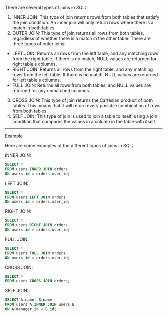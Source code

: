 There are several types of joins in SQL:

1.  INNER JOIN: This type of join returns rows from both tables that satisfy the join condition. An inner join will only return rows where there is a match in both tables.
2.  OUTER JOIN: This type of join returns all rows from both tables, regardless of whether there is a match in the other table. There are three types of outer joins:

- LEFT JOIN: Returns all rows from the left table, and any matching rows from the right table. If there is no match, NULL values are returned for right table's columns.
- RIGHT JOIN: Returns all rows from the right table, and any matching rows from the left table. If there is no match, NULL values are returned for left table's columns.
- FULL JOIN: Returns all rows from both tables, and NULL values are returned for any unmatched columns.

3.  CROSS JOIN: This type of join returns the Cartesian product of both tables. This means that it will return every possible combination of rows from both tables.
4.  SELF JOIN: This type of join is used to join a table to itself, using a join condition that compares the values in a column in the table with itself.

---

Example

Here are some examples of the different types of joins in SQL:

INNER JOIN:

```sql
SELECT *
FROM users INNER JOIN orders
ON users.id = orders.user_id;
```

LEFT JOIN:

```sql
SELECT *
FROM users LEFT JOIN orders
ON users.id = orders.user_id;
```

RIGHT JOIN:

```sql
SELECT *
FROM users RIGHT JOIN orders
ON users.id = orders.user_id;
```

FULL JOIN:

```sql
SELECT *
FROM users FULL JOIN orders
ON users.id = orders.user_id;
```

CROSS JOIN:

```sql
SELECT *
FROM users CROSS JOIN orders;
```

SELF JOIN:

```sql
SELECT A.name, B.name
FROM users A INNER JOIN users B
ON A.manager_id = B.id;
```
